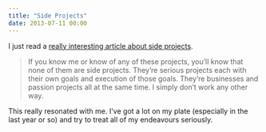 ```yaml
---
title: "Side Projects"
date: 2013-07-11 00:00
---
```


<import><p>I just read a <a href="http://blog.joshlong.me/no-such-thing-as-side-projects">really interesting article about side projects</a>.</p>

<blockquote>
  <p>If you know me or know of any of these projects, you’ll know that none of them are side projects. They’re serious projects each with their own goals and execution of those goals. They’re businesses and passion projects all at the same time. I simply don’t work any other way.</p>
</blockquote>

<p>This really resonated with me. I've got a lot on my plate (especially in the last year or so) and try to treat all of my endeavours seriously. </p></import>

<!-- more -->

